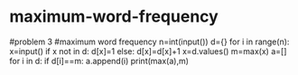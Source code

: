 # maximum-word-frequency
#problem 3
#maximum word frequency
n=int(input())
d={}
for i in range(n):
  x=input()
  if x not in d:
    d[x]=1
  else:
    d[x]=d[x]+1
x=d.values()
m=max(x)
a=[]
for i in d:
  if d[i]==m:
    a.append(i)
print(max(a),m)
